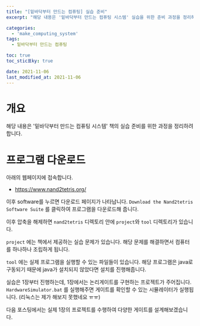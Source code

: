 ```yaml
---
title: "[밑바닥부터 만드는 컴퓨팅] 실습 준비"
excerpt: "해당 내용은 '밑바닥부터 만드는 컴퓨팅 시스템' 실습을 위한 준비 과정을 정리하였습니다. "

categories:
  - 'make_computing_system'
tags:
  - 밑바닥부터 만드는 컴퓨팅

toc: true
toc_stic표ky: true

date: 2021-11-06
last_modified_at: 2021-11-06
---
```


# 개요 

해당 내용은 '밑바닥부터 만드는 컴퓨팅 시스템' 책의 실습 준비를 위한 과정을 정리하려 합니다. 

# 프로그램 다운로드 

아래의 웹페이지에 접속합니다. 

* https://www.nand2tetris.org/

이후 software를 누르면 다운로드 페이지가 나타납니다. 
`Download the Nand2tetris Software Suite` 를 클릭하여 프로그램을 다운로드해 줍니다. 

이후 압축을 해제하면 `nand2tetris` 디렉토리 안에 `project`와 `tool` 디렉토리가 있습니다. 

`project` 에는 책에서 제공하는 실습 문제가 있습니다. 
해당 문제를 해결하면서 컴퓨터를 하나하나 조립하게 됩니다. 

`tool` 에는 실제 프로그램을 실행할 수 있는 파일들이 있습니다. 
해당 프로그램은 java로 구동되기 때문에 java가 설치되지 않았다면 설치를 진행해줍니다. 

실습은 1장부터 진행하는데, 1장에서는 논리게이트를 구현하는 프로젝트가 주어집니다. 
`HardwareSimulator.bat` 를 실행해주면 게이트를 확인할 수 있는 시뮬레이터가 실행됩니다. 
(리눅스는 제가 해보지 못했네요 ㅠㅠ)

다음 포스팅에서는 실제 1장의 프로젝트를 수행하여 다양한 게이트를 설계해보겠습니다. 

